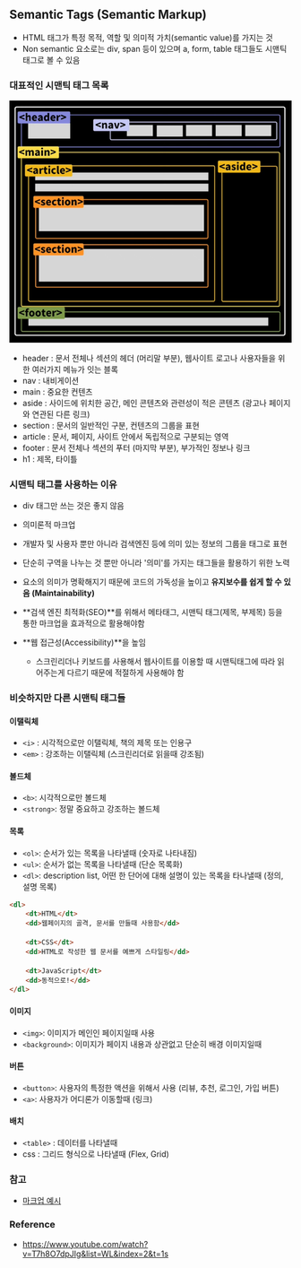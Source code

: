 ## Semantic Tags (Semantic Markup)

- HTML 태그가 특정 목적, 역할 및 의미적 가치(semantic value)를 가지는 것
- Non semantic 요소로는 div, span 등이 있으며 a, form, table 태그들도 시맨틱 태그로 볼 수 있음

### 대표적인 시맨틱 태그 목록

![image-20220907135312497](05_Semantic_Tags.assets/image-20220907135312497.png)

- header : 문서 전체나 섹션의 헤더 (머리말 부분), 웹사이트 로고나 사용자들을 위한 여러가지 메뉴가 잇는 블록
- nav : 내비게이션
- main : 중요한 컨텐츠
- aside : 사이드에 위치한 공간, 메인 콘텐츠와 관련성이 적은 콘텐츠 (광고나 페이지와 연관된 다른 링크)
- section : 문서의 일반적인 구분, 컨텐츠의 그룹을 표현
- article : 문서, 페이지, 사이트 안에서 독립적으로 구분되는 영역
- footer : 문서 전체나 섹션의 푸터 (마지막 부분), 부가적인 정보나 링크
- h1 : 제목, 타이틀

### 시맨틱 태그를 사용하는 이유

- div 태그만 쓰는 것은 좋지 않음

- 의미론적 마크업
- 개발자 및 사용자 뿐만 아니라 검색엔진 등에 의미 있는 정보의 그룹을 태그로 표현
- 단순히 구역을 나누는 것 뿐만 아니라 '의미'를 가지는 태그들을 활용하기 위한 노력
- 요소의 의미가 명확해지기 때문에 코드의 가독성을 높이고 **유지보수를 쉽게 할 수 있음 (Maintainability)** 
- **검색 엔진 최적화(SEO)**를 위해서 메타태그, 시맨틱 태그(제목, 부제목) 등을 통한 마크업을 효과적으로 활용해야함
- **웹 접근성(Accessibility)**을 높임
  - 스크린리더나 키보드를 사용해서 웹사이트를 이용할 때 시맨틱태그에 따라 읽어주는게 다르기 때문에 적절하게 사용해야 함


### 비슷하지만 다른 시맨틱 태그들

#### 이탤릭체

- `<i>` : 시각적으로만 이탤릭체, 책의 제목 또는 인용구
- `<em>` : 강조하는 이탤릭체 (스크린리더로 읽을때 강조됨)

#### 볼드체

- `<b>`: 시각적으로만 볼드체
- `<strong>`: 정말 중요하고 강조하는 볼드체

#### 목록

- `<ol>`: 순서가 있는 목록을 나타낼때 (숫자로 나타내짐)
- `<ul>`: 순서가 없는 목록을 나타낼때 (단순 목록화)
- `<dl>`: description list, 어떤 한 단어에 대해 설명이 있는 목록을 타나낼때  (정의, 설명 목록)
```html
<dl>
    <dt>HTML</dt>
    <dd>웹페이지의 골격, 문서를 만들때 사용함</dd>
    
    <dt>CSS</dt>
    <dd>HTML로 작성한 웹 문서를 예쁘게 스타일링</dd>
    
    <dt>JavaScript</dt>
    <dd>동적으로!</dd>
</dl>
```

#### 이미지

- `<img>`: 이미지가 메인인 페이지일때 사용
- `<background>`: 이미지가 페이지 내용과 상관없고 단순히 배경 이미지일때

#### 버튼

- `<button>`: 사용자의 특정한 액션을 위해서 사용 (리뷰, 추천, 로그인, 가입 버튼)
- `<a>`: 사용자가 어디론가 이동할때 (링크)

#### 배치

- `<table>` : 데이터를 나타낼때
- css : 그리드 형식으로 나타낼때 (Flex, Grid)

### 참고

- [마크업 예시](https://9elements.com/bem-cheat-sheet/#navigation)

### Reference

- https://www.youtube.com/watch?v=T7h8O7dpJIg&list=WL&index=2&t=1s

